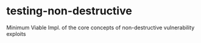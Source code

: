# testing-non-destructive
Minimum Viable Impl. of the core concepts of non-destructive vulnerability exploits 
